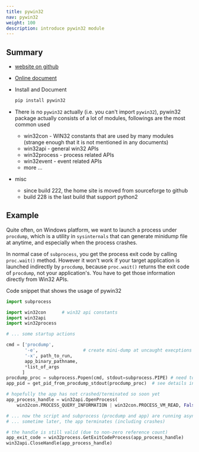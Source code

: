 ```yaml
---
title: pywin32
nav: pywin32
weight: 100
description: introduce pywin32 module
---
```


## Summary

* [website on github](https://github.com/mhammond/pywin32)
* [Online document](http://timgolden.me.uk/pywin32-docs/PyWin32.html)
* Install and Document

  ```bash
  pip install pywin32
  ```
* There is no ``pywin32`` actually (i.e. you can't import ``pywin32``), pywin32 package actually consists of a lot of modules, followings are the most common used
  * win32con - WIN32 constants that are used by many modules (strange enough that it is not mentioned in any documents)
  * win32api - general win32 APIs
  * win32process - process related APIs
  * win32event - event related APIs
  * more ...
* misc
  * since build 222, the home site is moved from sourceforge to github
  * build 228 is the last build that support python2 

## Example

Quite often, on Windows platform, we want to launch a process under ``procdump``, which is a utility in ``sysinternals`` that can generate minidump file at anytime, and especially when the process crashes.

In normal case of ``subprocess``, you get the process exit code by calling ``proc.wait()`` method. However it won't work if your target application is launched indirectly by ``procdump``, because ``proc.wait()`` returns the exit code of ``procdump``, not your application's. You have to get those information directly from Win32 APIs.

Code snippet that shows the usage of pywin32

```python {hl_lines=["3-5",19,20,26,27]}
import subprocess

import win32con      # win32 api constants
import win32api
import win32process

# ... some startup actions

cmd = ['procdump',
       '-e',                 # create mini-dump at uncaught execptions
       '-x', path_to_run,
       app_binary_pathname,
       *list_of_args
      ]
procdump_proc = subprocess.Popen(cmd, stdout=subprocess.PIPE) # need to get stdout, for fetching pid of launched app process
app_pid = get_pid_from_procdump_stdout(procdump_proc)  # see details in [subproess](subprocess#procdump)

# hopefully the app has not crashed/terminated so soon yet
app_process_handle = win32api.OpenProcess(
    win32con.PROCESS_QUERY_INFORMATION | win32con.PROCESS_VM_READ, False, app_pid)

# ... now the script and subprocess (procdump and app) are running asynchronously
# ... sometime later, the app terminates (including crashes)

# the handle is still valid (due to non-zero reference count)
app_exit_code = win32process.GetExitCodeProcess(app_process_handle)
win32api.CloseHandle(app_process_handle)


```
